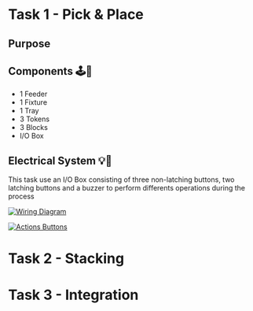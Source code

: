 # Task 1 - Pick & Place
## Purpose

## Components 🕹️🔧
- 1 Feeder
- 1 Fixture
- 1 Tray
- 3 Tokens
- 3 Blocks
- I/O Box
## Electrical System 💡🔋
This task use an I/O Box consisting of three non-latching buttons, two latching buttons and a buzzer to perform differents operations during the process

[![Wiring Diagram](https://img.shields.io/badge/Wiring%20Diagram-blue?style=for-the-badge)](IO%20Box/Task%201%20&%202/Wiring%20Diagram.md)

[![Actions Buttons](https://img.shields.io/badge/Action%20Buttons-red?style=for-the-badge)](IO%20Box/Task%201%20&%202/readme.md)
# Task 2 - Stacking

# Task 3 - Integration

